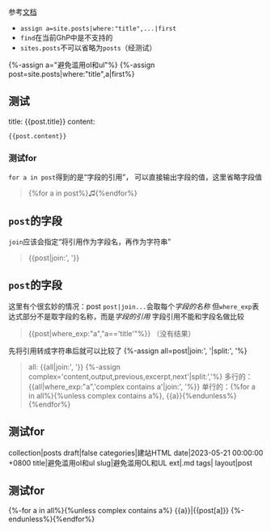 参考[文档](https://shopify.dev/docs/api/liquid/filters/array-filters)
- `assign a=site.posts|where:"title",...|first`
- `find`在当前GhP中是不支持的
- `sites.posts`不可以省略为`posts`（经测试）

{%-assign a="避免滥用ol和ul"%}
{%-assign post=site.posts|where:"title",a|first%}

## 测试
title: {{post.title}}
content:
```
{{post.content}}
```

### 测试for
`for a in post`得到的是“字段的引用”，
可以直接输出字段的值，这里省略字段值
>{%for a in post%}♫{%endfor%}

## `post`的字段
`join`应该会指定“将引用作为字段名，再作为字符串”
>{{post|join:', '}}

## `post`的字段
这里有个很玄妙的情况：post
`post|join...`会取每个*字段的名称*
但`where_exp`表达式部分不是取字段的名称，而是*字段的引用*
字段引用不能和字段名做比较
>{{post|where_exp:"a","a=='title'"%}}
（没有结果）

先将引用转成字符串后就可以比较了
{%-assign all=post|join:', '|split:', '%}
>all: {{all|join:', '}}
{%-assign complex='content,output,previous,excerpt,next'|split:','%}
多行的：{{all|where_exp:"a",'complex contains a'|join:', '%}}
单行的：{%for a in all%}{%unless complex contains a%}, {{a}}{%endunless%}{%endfor%}

## 测试for

collection|posts
draft|false
categories|建站HTML
date|2023-05-21 00:00:00 +0800
title|避免滥用ol和ul
slug|避免滥用OL和UL
ext|.md
tags|
layout|post

## 测试for

{%-for a in all%}{%unless complex contains a%}
{{a}}|{{post[a]}}
{%-endunless%}{%endfor%}
